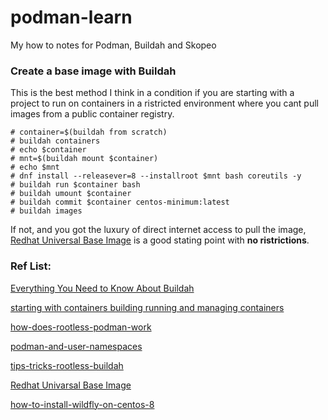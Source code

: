# podman-learn
My how to notes for Podman, Buildah and Skopeo


### Create a base image with Buildah 

This is the best method I think in a condition if you are starting with a project to run on containers in a ristricted environment where you cant pull images from a public container registry.

```
# container=$(buildah from scratch) 
# buildah containers
# echo $container
# mnt=$(buildah mount $container) 
# echo $mnt 
# dnf install --releasever=8 --installroot $mnt bash coreutils -y
# buildah run $container bash 
# buildah umount $container 
# buildah commit $container centos-minimum:latest 
# buildah images 
```
If not, and you got the luxury of direct internet access to pull the image, [Redhat Universal Base Image](https://developers.redhat.com/products/rhel/ubi) is a good stating point with **no ristrictions**. 

### Ref List:

[Everything You Need to Know About Buildah](https://dzone.com/articles/everything-you-need-to-know-about-buildah) 

[starting with containers building running and managing containers](https://access.redhat.com/documentation/en-us/red_hat_enterprise_linux/8/html/building_running_and_managing_containers/starting-with-containers_building-running-and-managing-containers)

[how-does-rootless-podman-work](https://opensource.com/article/19/2/how-does-rootless-podman-work)

[podman-and-user-namespaces](https://opensource.com/article/18/12/podman-and-user-namespaces) 

[tips-tricks-rootless-buildah](https://opensource.com/article/19/3/tips-tricks-rootless-buildah) 

[Redhat Univarsal Base Image](https://developers.redhat.com/products/rhel/ubi) 

[how-to-install-wildfly-on-centos-8](https://www.liquidweb.com/kb/how-to-install-wildfly-on-centos-8/) 
